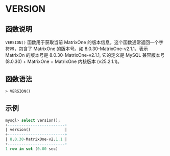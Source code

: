 # **VERSION**

## **函数说明**

`VERSION()` 函数用于获取当前 MatrixOne 的版本信息。这个函数通常返回一个字符串，包含了 MatrixOne 的版本号。如 8.0.30-MatrixOne-v2.1.1，表示 MatrixOn 的版本号是 8.0.30-MatrixOne-v2.1.1, 它的定义是 MySQL 兼容版本号 (8.0.30) + MatrixOne + MatrixOne 内核版本 (v25.2.1.1)。

## **函数语法**

```
> VERSION()
```

## **示例**

```sql
mysql> select version();
+-------------------------+
| version()               |
+-------------------------+
| 8.0.30-MatrixOne-v2.1.1 |
+-------------------------+
1 row in set (0.00 sec)
```
